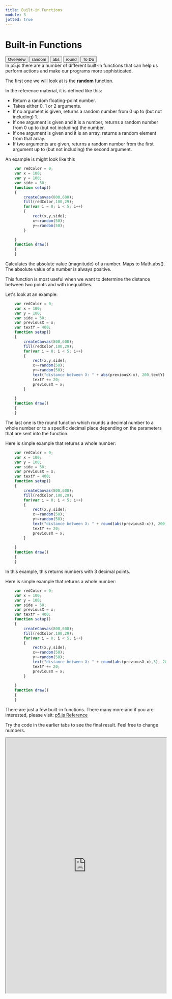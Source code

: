 ```yaml
---
title: Built-in Functions
module: 3
jotted: true
---
```


# Built-in Functions
<div class="tab">
  <button class="tablinks active" onclick="openTab(event, 'Overview')">Overview</button>
  <button class="tablinks" onclick="openTab(event, 'random')">random</button>
  <button class="tablinks" onclick="openTab(event, 'abs')">abs</button>
  <button class="tablinks" onclick="openTab(event, 'round')">round</button>
  <button class="tablinks" onclick="openTab(event, 'ToDo')">To Do</button>
  
</div>

<div id="Overview" class="tabcontent" style="display:block"  >
<div class="tabhtml" markdown="1">
In p5.js there are a number of different built-in functions that can help us perform actions and make our programs more sophisticated.
</div>
</div>
<div id="random" class="tabcontent" >
<div class="tabhtml" markdown="1">


The first one we will look at is the **random** function.

In the reference material, it is defined like this:

* Return a random floating-point number.
* Takes either 0, 1 or 2 arguments.
* If no argument is given, returns a random number from 0 up to (but not including) 1.
* If one argument is given and it is a number, returns a random number from 0 up to (but not including) the number.
* If one argument is given and it is an array, returns a random element from that array.
* If two arguments are given, returns a random number from the first argument up to (but not including) the second argument.

An example is might look like this

```js
    var redColor = 0;
    var x = 100;
    var y = 100;
    var side = 50;
    function setup()
    {
        createCanvas(800,600);
        fill(redColor,100,29);
        for(var i = 0; i < 5; i++)
        {
            rect(x,y,side);
            x+=random(50);
            y+=random(50);
        }
        
    }
    function draw()
    {
    }

```

</div>
</div>
<div id="abs" class="tabcontent" >
<div class="tabhtml" markdown="1">

Calculates the absolute value (magnitude) of a number. Maps to Math.abs(). The absolute value of a number is always positive.

This function is most useful when we want to determine the distance between two points and with inequalities.

Let's look at an example:

```js
    var redColor = 0;
    var x = 100;
    var y = 100;
    var side = 50;
    var previousX = x;
    var textY = 400;
    function setup()
    {
        createCanvas(800,600);
        fill(redColor,100,29);
        for(var i = 0; i < 5; i++)
        {
            rect(x,y,side);
            x+=random(50);
            y+=random(50);
            text("distance between X: " + abs(previousX-x), 200,textY)
            textY += 20;
            previousX = x;
        }
         
    }
    function draw()
    {
    }

```


</div>
</div>
<div id="round" class="tabcontent" >
<div class="tabhtml" markdown="1">

The last one is the round function which rounds a decimal number to a whole number or to a specific decimal place depending on the parameters that are sent into the function.

Here is simple example that returns a whole number:

```js
    var redColor = 0;
    var x = 100;
    var y = 100;
    var side = 50;
    var previousX = x;
    var textY = 400;
    function setup()
    {
        createCanvas(800,600);
        fill(redColor,100,29);
        for(var i = 0; i < 5; i++)
        {
            rect(x,y,side);
            x+=random(50);
            y+=random(50);
            text("distance between X: " + round(abs(previousX-x)), 200,textY)
            textY += 20;
            previousX = x;
        }
         
    }
    function draw()
    {
    }

```

In this example, this returns numbers with 3 decimal points.

Here is simple example that returns a whole number:

```js
    var redColor = 0;
    var x = 100;
    var y = 100;
    var side = 50;
    var previousX = x;
    var textY = 400;
    function setup()
    {
        createCanvas(800,600);
        fill(redColor,100,29);
        for(var i = 0; i < 5; i++)
        {
            rect(x,y,side);
            x+=random(50);
            y+=random(50);
            text("distance between X: " + round(abs(previousX-x),3), 200,textY)
            textY += 20;
            previousX = x;
        }
         
    }
    function draw()
    {
    }

```

There are just a few built-in functions. There many more and if you are interested, please visit: <a href="https://p5js.org/reference/" target="_new">p5.js Reference</a>

</div>
</div>

<div id="ToDo" class="tabcontent" markdown="1">
<div class="tabhtml" markdown="1">

Try the code in the earlier tabs to see the final result. Feel free to change numbers.

<iframe src="https://editor.p5js.org/" width="100%" height="800px"></iframe>
</div>
</div>
